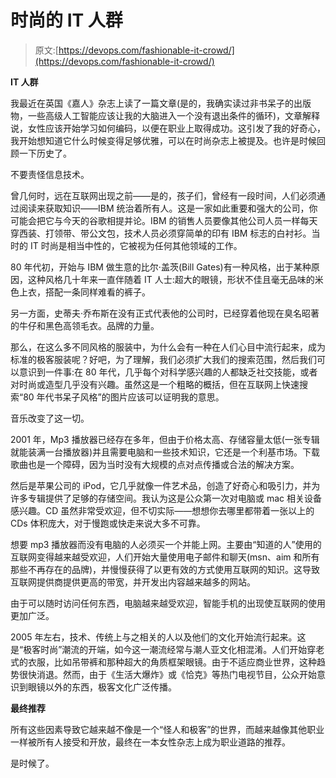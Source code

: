 # 时尚的 IT 人群

> 原文:[https://devops.com/fashionable-it-crowd/](https://devops.com/fashionable-it-crowd/)

**IT 人群**

我最近在英国《嘉人》杂志上读了一篇文章(是的，我确实读过非书呆子的出版物，一些高级人工智能应该让我的大脑进入一个没有退出条件的循环)，文章解释说，女性应该开始学习如何编码，以便在职业上取得成功。这引发了我的好奇心，我开始想知道它什么时候变得足够优雅，可以在时尚杂志上被提及。也许是时候回顾一下历史了。

不要责怪信息技术。

曾几何时，远在互联网出现之前——是的，孩子们，曾经有一段时间，人们必须通过阅读来获取知识——IBM 统治着所有人。这是一家如此重要和强大的公司，你可能会把它与今天的谷歌相提并论。IBM 的销售人员要像其他公司人员一样每天穿西装、打领带、带公文包，技术人员必须穿简单的印有 IBM 标志的白衬衫。当时的 IT 时尚是相当中性的，它被视为任何其他领域的工作。

80 年代初，开始与 IBM 做生意的比尔·盖茨(Bill Gates)有一种风格，出于某种原因，这种风格几十年来一直伴随着 IT 人士:超大的眼镜，形状不佳且毫无品味的米色上衣，搭配一条同样难看的裤子。

另一方面，史蒂夫·乔布斯在没有正式代表他的公司时，已经穿着他现在臭名昭著的牛仔和黑色高领毛衣。品牌的力量。

那么，在这么多不同风格的服装中，为什么会有一种在人们心目中流行起来，成为标准的极客服装呢？好吧，为了理解，我们必须扩大我们的搜索范围，然后我们可以意识到一件事:在 80 年代，几乎每个对科学感兴趣的人都缺乏社交技能，或者对时尚或造型几乎没有兴趣。虽然这是一个粗略的概括，但在互联网上快速搜索“80 年代书呆子风格”的图片应该可以证明我的意思。

音乐改变了这一切。

2001 年，Mp3 播放器已经存在多年，但由于价格太高、存储容量太低(一张专辑就能装满一台播放器)并且需要电脑和一些技术知识，它还是一个利基市场。下载歌曲也是一个障碍，因为当时没有大规模的点对点传播或合法的解决方案。

然后是苹果公司的 iPod，它几乎就像一件艺术品，创造了好奇心和吸引力，并为许多专辑提供了足够的存储空间。我认为这是公众第一次对电脑或 mac 相关设备感兴趣。CD 虽然非常受欢迎，但不切实际——想想你去哪里都带着一张以上的 CDs 体积庞大，对于慢跑或快走来说大多不可靠。

想要 mp3 播放器而没有电脑的人必须买一个并能上网。主要由“知道的人”使用的互联网变得越来越受欢迎，人们开始大量使用电子邮件和聊天(msn、aim 和所有那些不再存在的品牌)，并慢慢获得了以更有效的方式使用互联网的知识。这导致互联网提供商提供更高的带宽，并开发出内容越来越多的网站。

由于可以随时访问任何东西，电脑越来越受欢迎，智能手机的出现使互联网的使用更加广泛。

2005 年左右，技术、传统上与之相关的人以及他们的文化开始流行起来。这是“极客时尚”潮流的开端，如今这一潮流经常与潮人亚文化相混淆。人们开始穿老式的衣服，比如吊带裤和那种超大的角质框架眼镜。由于不适应商业世界，这种趋势很快消退。然而，由于《生活大爆炸》或《恰克》等热门电视节目，公众开始意识到眼镜以外的东西，极客文化广泛传播。

**最终推荐**

所有这些因素导致它越来越不像是一个“怪人和极客”的世界，而越来越像其他职业一样被所有人接受和开放，最终在一本女性杂志上成为职业道路的推荐。

是时候了。